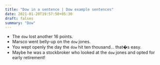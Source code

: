 ```yaml
---
title: "Dow in a sentence | Dow example sentences"
date: 2021-01-20T19:57:50+05:30
draft: falses
summary: "Dow"
---
```

- The `dow` lost another 16 points.
- Marsco went belly-up on the `dow` jones.
- You wept openly the day the `dow` hit ten thousand... that�s easy.
- Maybe he was a stockbroker who looked at the `dow` jones and opted for early retirement!
                 
